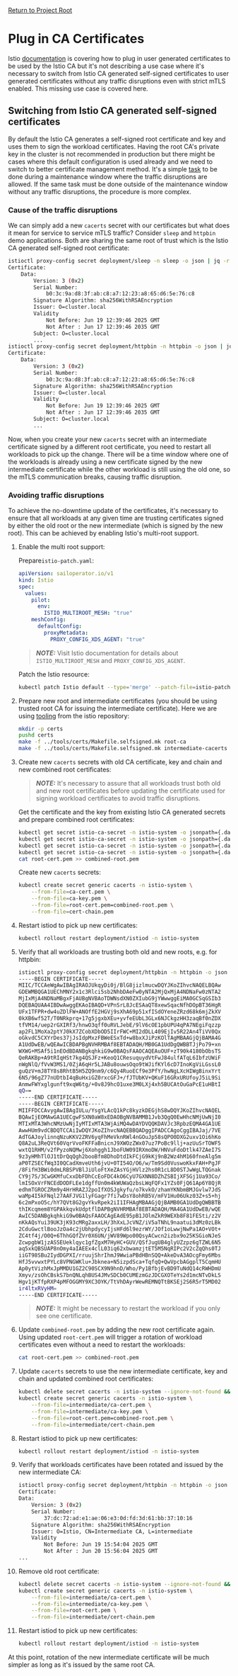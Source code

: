 [Return to Project Root](../../README.md)

# Plug in CA Certificates
Istio [documentation](https://istio.io/latest/docs/tasks/security/cert-management/plugin-ca-cert/) is covering how to plug in user generated certificates to be used by the Istio CA but it's not describing a use case where it's necessary to switch from Istio CA generated self-signed certificates to user generated certificates without any traffic disruptions even with strict mTLS enabled. This missing use case is covered here.

## Switching from Istio CA generated self-signed certificates
By default the Istio CA generates a self-signed root certificate and key and uses them to sign the workload certificates. Having the root CA's private key in the cluster is not recommended in production but there might be cases where this default configuration is used already and we need to switch to better certificate management method. It's a simple [task](https://istio.io/latest/docs/tasks/security/cert-management/plugin-ca-cert/) to be done during a maintenance window where the traffic disruptions are allowed. If the same task must be done outside of the maintenance window without any traffic disruptions, the procedure is more complex.

### Cause of the traffic disruptions
We can simply add a new `cacerts` secret with our certificates but what does it mean for service to service mTLS traffic? Consider `sleep` and `httpbin` demo applications. Both are sharing the same root of trust which is the Istio CA generated self-signed root certificate:
```bash
istioctl proxy-config secret deployment/sleep -n sleep -o json | jq -r '.dynamicActiveSecrets[1].secret.validationContext.trustedCa.inlineBytes' | base64 --decode | openssl x509 -text -noout
Certificate:
    Data:
        Version: 3 (0x2)
        Serial Number:
            b0:3c:9a:d8:3f:ab:c8:a7:12:23:a8:65:d6:5e:76:c8
        Signature Algorithm: sha256WithRSAEncryption
        Issuer: O=cluster.local
        Validity
            Not Before: Jun 19 12:39:46 2025 GMT
            Not After : Jun 17 12:39:46 2035 GMT
        Subject: O=cluster.local
        ...
istioctl proxy-config secret deployment/httpbin -n httpbin -o json | jq -r '.dynamicActiveSecrets[1].secret.validationContext.trustedCa.inlineBytes' | base64 --decode | openssl x509 -text -noout
Certificate:
    Data:
        Version: 3 (0x2)
        Serial Number:
            b0:3c:9a:d8:3f:ab:c8:a7:12:23:a8:65:d6:5e:76:c8
        Signature Algorithm: sha256WithRSAEncryption
        Issuer: O=cluster.local
        Validity
            Not Before: Jun 19 12:39:46 2025 GMT
            Not After : Jun 17 12:39:46 2035 GMT
        Subject: O=cluster.local
        ...
```

Now, when you create your new `cacerts` secret with an intermediate certificate signed by a different root certificate, you need to restart all workloads to pick up the change. There will be a time window where one of the workloads is already using a new certificate signed by the new intermediate certificate while the other workload is still using the old one, so the mTLS communication breaks, causing traffic disruption.

### Avoiding traffic disruptions
To achieve the no-downtime update of the certificates, it's necessary to ensure that all workloads at any given time are trusting certificates signed by either the old root or the new intermediate (which is signed by the new root). This can be achieved by enabling Istio's multi-root support.

1. Enable the multi root support:

    Prepare`istio-patch.yaml`:
    ```yaml
    apiVersion: sailoperator.io/v1
    kind: Istio
    spec:
      values:
        pilot:
          env:
            ISTIO_MULTIROOT_MESH: "true"
        meshConfig:
          defaultConfig:
            proxyMetadata:
              PROXY_CONFIG_XDS_AGENT: "true"
    ```
    > **_NOTE:_** Visit Istio documentation for details about `ISTIO_MULTIROOT_MESH` and `PROXY_CONFIG_XDS_AGENT`.

    Patch the Istio resource:
    ```bash
    kubectl patch Istio default --type='merge' --patch-file=istio-patch.yaml
    ```
1. Prepare new root and intermediate certificates (you should be using trusted root CA for issuing the intermediate certificate). Here we are using [tooling](https://github.com/istio/istio/tree/master/tools/certs) from the istio repository:
    ```bash
    mkdir -p certs
    pushd certs
    make -f ../tools/certs/Makefile.selfsigned.mk root-ca
    make -f ../tools/certs/Makefile.selfsigned.mk intermediate-cacerts
    ```
1. Create new `cacerts` secrets with old CA certificate, key and chain and new combined root certificates:
    > **_NOTE:_** It's necessary to assure that all workloads trust both old and new root certificates before updating the certificate used for signing workload certificates to avoid traffic disruptions.

    Get the certificate and the key from existing Istio CA generated secrets and prepare combined root certificates:
    ```bash
    kubectl get secret istio-ca-secret -n istio-system -o jsonpath={.data.'ca-cert\.pem'} | base64 -d > ca-cert.pem
    kubectl get secret istio-ca-secret -n istio-system -o jsonpath={.data.'ca-key\.pem'} | base64 -d > ca-key.pem
    kubectl get secret istio-ca-secret -n istio-system -o jsonpath={.data.'ca-cert\.pem'} | base64 -d > cert-chain.pem
    kubectl get secret istio-ca-secret -n istio-system -o jsonpath={.data.'ca-cert\.pem'} | base64 -d > combined-root.pem
    cat root-cert.pem >> combined-root.pem
    ```
    Create new `cacerts` secrets:
    ```bash
    kubectl create secret generic cacerts -n istio-system \
        --from-file=ca-cert.pem \
        --from-file=ca-key.pem \
        --from-file=root-cert.pem=combined-root.pem \
        --from-file=cert-chain.pem
    ```
1. Restart istiod to pick up new certificates:
    ```bash
    kubectl rollout restart deployment/istiod -n istio-system
    ```
1. Verify that all workloads are trusting both old and new roots, e.g. for httpbin:
    ```bash
    istioctl proxy-config secret deployment/httpbin -n httpbin -o json | jq -r '.dynamicActiveSecrets[1].secret.validationContext.trustedCa.inlineBytes' | base64 --decode
    -----BEGIN CERTIFICATE-----
    MIIC/TCCAeWgAwIBAgIRAOJUkqyDi0j/BlG8jizlmucwDQYJKoZIhvcNAQELBQAw
    GDEWMBQGA1UEChMNY2x1c3Rlci5sb2NhbDAeFw0yNTA2MjQxMjA4NDNaFw0zNTA2
    MjIxMjA4NDNaMBgxFjAUBgNVBAoTDWNsdXN0ZXIubG9jYWwwggEiMA0GCSqGSIb3
    DQEBAQUAA4IBDwAwggEKAoIBAQD+VPnSrL8JcESAaQT8xewSqacNfhDOpBT36HgR
    UFx1TFPR+dw4uZDlFW+ANOffE2HGVj9sXhA69p51xfISdOYeneZRzd68k6mjZkXV
    0kXB6wf52T/T0NRkprq+17g5jgxbXEu+yvfeEUbL3GLx6NJCkgzHH3zaqBf0nZDX
    tfVM14/uep2rGXIRf3/hnwO3qff0uRVLJebE/9lV6cOE1pbUPU4qPA7NEgiFqzzp
    ap2FL1MoXa2ptYJ0kX7ZCobXDbOD5IIrFWC+MI2dDLL409EjIv5R22An4TiVV0Qx
    oGkvdC5CXYrDes37jJsIdpMxzFBWeESxTd+w8bxXJiPzKOlTAgMBAAGjQjBAMA4G
    A1UdDwEB/wQEAwICBDAPBgNVHRMBAf8EBTADAQH/MB0GA1UdDgQWBBTJjPo79+xn
    WXWG+MSAf5i1nEOdBDANBgkqhkiG9w0BAQsFAAOCAQEAuOUF+zT90k4180bObsTS
    QeRAKBp+A9tRIqHSt7kg4QSJFz+KeoQ1CResuquydVtFwJ84ulfATqL6IbfzUWiF
    nWgNlQ/fVvW3MS1/0ZjA6qHr5LJABu8ouwsOqo9tWJifKYl6cD7InoKgViLGssL0
    guQzV+mJ8TY8s8RhtB5H5ZQ9nm9/c6Qy4RuoECf9e3PfY/hwNgLXcHIWgBinxYrt
    6N5/96gZ77nUDtbI4qBuHxiGZ0rxcGFJ+/fJTUbKV+QKuF16GRxURUfoyJ5iL9Si
    AnmwFWYxglgunft9xqW6tg/+0v8J9hcO1uxe3M0LXj4xh5BUCAtOuGaPcE1uHBtI
    qQ==
    -----END CERTIFICATE-----
    -----BEGIN CERTIFICATE-----
    MIIFFDCCAvygAwIBAgIULu/YsgYLAcQ1kPc8kyzkDEGjhS8wDQYJKoZIhvcNAQEL
    BQAwIjEOMAwGA1UECgwFSXN0aW8xEDAOBgNVBAMMB1Jvb3QgQ0EwHhcNMjUwNjI0
    MTIxMTA3WhcNMzUwNjIyMTIxMTA3WjAiMQ4wDAYDVQQKDAVJc3RpbzEQMA4GA1UE
    AwwHUm9vdCBDQTCCAiIwDQYJKoZIhvcNAQEBBQADggIPADCCAgoCggIBAJaj/7VE
    AdTGAJoylinnqNzuKKV2ZRV6yqFhMeVknRWl4nGOuJp58sQPO0DXG2uxv1Oi6hKo
    Q8A2uL3ReQVt60VqrVvoFKFFaBnicnJ9XWOzZWx07uz7PoBc9llj+azUuSrTOWF5
    wxtQ1RHM/v2fPyzoNQMwj6Xohggh1JboFUW09IRXmoDW/HNVuFdoDtlk47ZAeI7S
    9z3yHMhTlOJ1tDrQqQgh2booBfm8DhoDtdIkFCjG9kKj9nB2Wz4hM160fneAlg5m
    aP0TZSECfWq3I0QCadXmveUth6jvU+0TI54O/O6/w/Tm9Sd0VuswoKkxFAH+PgJF
    /8FifH3BWi0dmLRBSPVBlJiUloFtXeZAsYGjHVlz2hs0R1cL8D0STJwWgLTQGnak
    CY9j7S/3CwGKMfuCxxDbFDhCcEoFDC4kO6CyU7GXNN8DZhZSBIjXF5Gj1Ua93Co/
    lmISOxVrFNCEdDODFLEe1dgffUn0m4kWUWaQzbsLWqFQFx1YZs0FjQ61Ap6Y8QjR
    edhmTGROCZRm9y4HrHRAZJ2poIfXOSJgkyfu/o7kvkO/zhamYKNbmBMJGvlw7JdS
    waMp4I5kFNql27AAFJVG1lyFGagr7fi7wDsY8ohRB5V/mFV1Hu06Ukz03Z+s5+hj
    6c2mPxoO5c/hY7QVt8G2gvYkvRpek2iI1IFHAgMBAAGjQjBAMB0GA1UdDgQWBBTB
    thIKcqmem8YGPAkkqvkUdptflDAPBgNVHRMBAf8EBTADAQH/MA4GA1UdDwEB/wQE
    AwIC5DANBgkqhkiG9w0BAQsFAAOCAgEAdE95pB1JOlmZkR9WEXb8F81FESti/z2V
    nKkAQsYui39UK3jK93cMRg2axxLH/3hXxLJcVNZ/iV5aTNhL9naatui3dMz0zLBk
    2CduGwctlBooJzOa4c2jUbhpdycyIjsHFd6l9ezrWY/JOf1oLwwjNwPa1AO+VOt+
    ZC4tf4j/O0Q+6ThhGQfZVr0X6UN/jWV89Wpo00QsyACwcn2izbx9o25KSGioNJeS
    ZcwpgbW1jzASSEUeklqyc1gfZgxM7HyHC+GUV/QSfJugUB4glyUZzpz6gTZWL6N5
    aq5xkQBSUAP8nOmy4aIAEEx4clL03iq62xbwamzjtET5M5NqRIPc2V2cZqQhs0TJ
    iiGT98SBu2IydDGPXI/rruujShrIhmJ9WwiaPBdHBnSQQ+AkeDvA3AOcgFmy6Mbs
    HfJ5vvwxtPYLc8VPNGWKlu+Jbknea+N5izpdSca+TqfqQ+QwVpcbAGgplT5CqmHU
    Ap0ytVizhMxJpMMDU1GZ2C90SCX9N9hnD/Who/Py1BfbjEvBD9TuNdQ14cRWHDmU
    Xmyv/zsOhCBskS7bnQNLqhBUS4JMvSDCb0CUMEzmGzJDCGXOTeYs2d1mcNTvDkLS
    Hgv1jKTfpRXP4pMFOGGMY9XC3OYK/TtVhDAyrWewREMNQTtBKSEj2S6R5rT5MD02
    ir4ltxRVyHM=
    -----END CERTIFICATE-----
    ```
    > **_NOTE:_** It might be necessary to restart the workload if you only see one certificate.
1. Update `combined-root.pem` by adding the new root certificate again. Using updated `root-cert.pem` will trigger a rotation of workload certificates even without a need to restart the workloads:
    ```bash
    cat root-cert.pem >> combined-root.pem
    ```
1. Update `cacerts` secrets to use the new intermediate certificate, key and chain and updated combined root certificates:
    ```bash
    kubectl delete secret cacerts -n istio-system --ignore-not-found && \
    kubectl create secret generic cacerts -n istio-system \
        --from-file=intermediate/ca-cert.pem \
        --from-file=intermediate/ca-key.pem \
        --from-file=root-cert.pem=combined-root.pem \
        --from-file=intermediate/cert-chain.pem
    ```
1. Restart istiod to pick up new certificates:
    ```bash
    kubectl rollout restart deployment/istiod -n istio-system
    ```
1. Verify that workloads certificates have been rotated and issued by the new intermediate CA:
    ```bash
    istioctl proxy-config secret deployment/httpbin -n httpbin -o json | jq -r '.dynamicActiveSecrets[0].secret.tlsCertificate.certificateChain.inlineBytes' | base64 -d  |  openssl x509 -text -noout
    Certificate:
    Data:
        Version: 3 (0x2)
        Serial Number:
            37:dc:72:ad:e1:ae:06:e3:0d:fd:3d:61:bb:37:10:16
        Signature Algorithm: sha256WithRSAEncryption
        Issuer: O=Istio, CN=Intermediate CA, L=intermediate
        Validity
            Not Before: Jun 19 15:54:04 2025 GMT
            Not After : Jun 20 15:56:04 2025 GMT
    ...
    ```
1. Remove old root certificate:
    ```bash
    kubectl delete secret cacerts -n istio-system --ignore-not-found && \
    kubectl create secret generic cacerts -n istio-system \
        --from-file=intermediate/ca-cert.pem \
        --from-file=intermediate/ca-key.pem \
        --from-file=root-cert.pem \
        --from-file=intermediate/cert-chain.pem
    ```
1. Restart istiod to pick up new certificates:
    ```bash
    kubectl rollout restart deployment/istiod -n istio-system
    ```

At this point, rotation of the new intermediate certificate will be much simpler as long as it's issued by the same root CA.